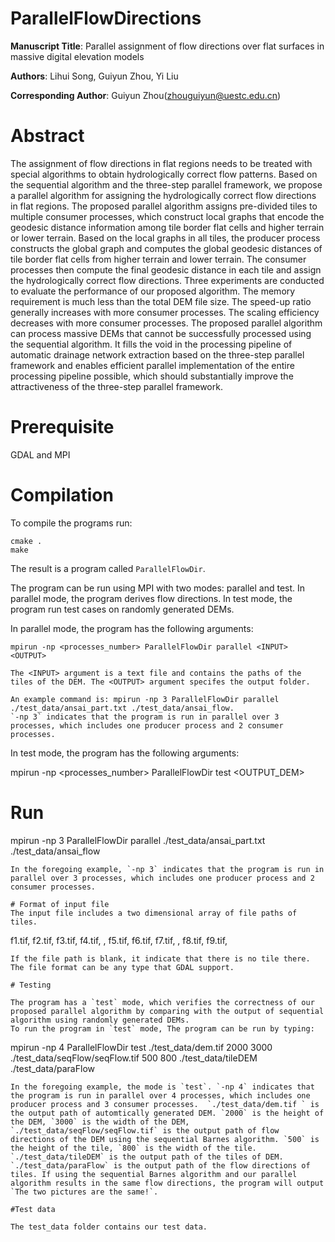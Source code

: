 # ParallelFlowDirections

**Manuscript Title**: Parallel assignment of flow directions over flat surfaces in massive digital elevation models  

**Authors**: Lihui Song, Guiyun Zhou, Yi Liu  

**Corresponding Author**: Guiyun Zhou(zhouguiyun@uestc.edu.cn)  


# Abstract
The assignment of flow directions in flat regions needs to be treated with special algorithms to obtain hydrologically correct flow patterns. Based on the sequential algorithm and the three-step parallel framework, we propose a parallel algorithm for assigning the hydrologically correct flow directions in flat regions. The proposed parallel algorithm assigns pre-divided tiles to multiple consumer processes, which construct local graphs that encode the geodesic distance information among tile border flat cells and higher terrain or lower terrain. Based on the local graphs in all tiles, the producer process constructs the global graph and computes the global geodesic distances of tile border flat cells from higher terrain and lower terrain. The consumer processes then compute the final geodesic distance in each tile and assign the hydrologically correct flow directions. Three experiments are conducted to evaluate the performance of our proposed algorithm. The memory requirement is much less than the total DEM file size. The speed-up ratio generally increases with more consumer processes. The scaling efficiency decreases with more consumer processes. The proposed parallel algorithm can process massive DEMs that cannot be successfully processed using the sequential algorithm. It fills the void in the processing pipeline of automatic drainage network extraction based on the three-step parallel framework and enables efficient parallel implementation of the entire processing pipeline possible, which should substantially improve the attractiveness of the three-step parallel framework.

# Prerequisite
GDAL and MPI

# Compilation
To compile the programs run:
```
cmake .
make
```
The result is a program called  `ParallelFlowDir`.

The program can be run using MPI with two modes: parallel and test. In parallel mode, the program derives flow directions. In test mode, the program run test cases on randomly generated DEMs.

In parallel mode, the program has the following arguments: 
```
mpirun -np <processes_number> ParallelFlowDir parallel <INPUT> <OUTPUT>

The <INPUT> argument is a text file and contains the paths of the tiles of the DEM. The <OUTPUT> argument specifes the output folder. 

An example command is: mpirun -np 3 ParallelFlowDir parallel ./test_data/ansai_part.txt ./test_data/ansai_flow.  
`-np 3` indicates that the program is run in parallel over 3 processes, which includes one producer process and 2 consumer processes.
```

In test mode, the program has the following arguments: 

mpirun -np <processes_number> ParallelFlowDir test <OUTPUT_DEM> <THE HEIGHT OF THE DEM > <THE WIDTH OF THE DEM> <OUTPUT PATH OF SEQUENTIAL FLOW DIRECTION > <TILE HEIGHT> <TILE WIDTH> <DIVIDE PATH> <OUTPUT FOLDER OF PARALLEL FLOW DIRECIOTN>

# Run

mpirun -np 3 ParallelFlowDir parallel ./test_data/ansai_part.txt ./test_data/ansai_flow  
```
In the foregoing example, `-np 3` indicates that the program is run in parallel over 3 processes, which includes one producer process and 2 consumer processes. 

# Format of input file 
The input file includes a two dimensional array of file paths of tiles.  
```
f1.tif, f2.tif, f3.tif, f4.tif,
      , f5.tif, f6.tif, f7.tif,
      , f8.tif, f9.tif,
```
If the file path is blank, it indicate that there is no tile there. The file format can be any type that GDAL support. 

# Testing

The program has a `test` mode, which verifies the correctness of our proposed parallel algorithm by comparing with the output of sequential algorithm using randomly generated DEMs.   
To run the program in `test` mode, The program can be run by typing:
```

mpirun -np 4 ParallelFlowDir test ./test_data/dem.tif 2000 3000 ./test_data/seqFlow/seqFlow.tif 500 800 ./test_data/tileDEM ./test_data/paraFlow
```
In the foregoing example, the mode is `test`. `-np 4` indicates that the program is run in parallel over 4 processes, which includes one producer process and 3 consumer processes.  `./test_data/dem.tif ` is the output path of automtically generated DEM. `2000` is the height of the DEM, `3000` is the width of the DEM, `./test_data/seqFlow/seqFlow.tif` is the output path of flow directions of the DEM using the sequential Barnes algorithm. `500` is the height of the tile, `800` is the width of the tile. `./test_data/tileDEM` is the output path of the tiles of DEM. `./test_data/paraFlow` is the output path of the flow directions of tiles. If using the sequential Barnes algorithm and our parallel algorithm results in the same flow directions, the program will output `The two pictures are the same!`.

#Test data

The test_data folder contains our test data.


